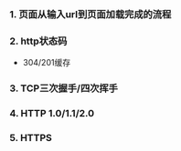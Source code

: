 ### 1. 页面从输入url到页面加载完成的流程

### 2. http状态码

* 304/201缓存

### 3. TCP三次握手/四次挥手

### 4. HTTP 1.0/1.1/2.0

### 5. HTTPS